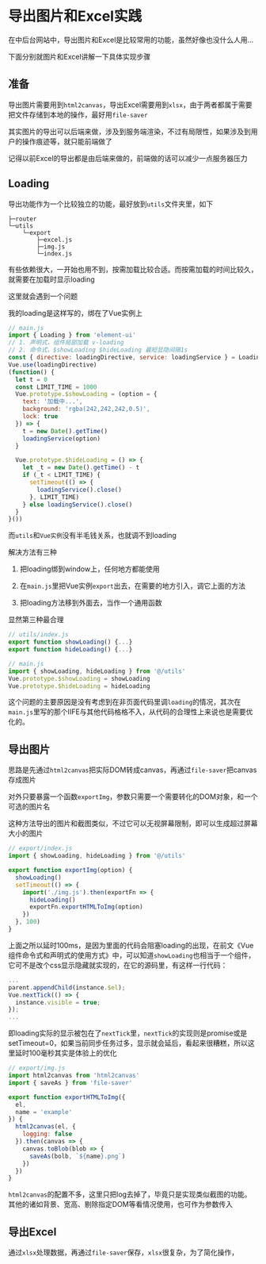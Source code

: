 # 导出图片和Excel实践

在中后台网站中，导出图片和Excel是比较常用的功能，虽然好像也没什么人用...

下面分别就图片和Excel讲解一下具体实现步骤

## 准备

导出图片需要用到`html2canvas`，导出Excel需要用到`xlsx`，由于两者都属于需要把文件存储到本地的操作，最好用`file-saver`

其实图片的导出可以后端来做，涉及到服务端渲染，不过有局限性，如果涉及到用户的操作痕迹等，就只能前端做了

记得以前Excel的导出都是由后端来做的，前端做的话可以减少一点服务器压力

## Loading

导出功能作为一个比较独立的功能，最好放到`utils`文件夹里，如下

```shell
├─router
└─utils
    └─export
        ├─excel.js
        ├─img.js
        └─index.js
```

有些依赖很大，一开始也用不到，按需加载比较合适。而按需加载的时间比较久，就需要在加载时显示loading

这里就会遇到一个问题

我的loading是这样写的，绑在了Vue实例上

```js
// main.js
import { Loading } from 'element-ui'
// 1. 声明式，组件局部加载 v-loading
// 2. 命令式，$showLoading $hideLoading 最短显隐间隔1s
const { directive: loadingDirective, service: loadingService } = Loading
Vue.use(loadingDirective)
(function() {
  let t = 0
  const LIMIT_TIME = 1000
  Vue.prototype.$showLoading = (option = {
    text: '加载中...',
    background: 'rgba(242,242,242,0.5)',
    lock: true
  }) => {
    t = new Date().getTime()
    loadingService(option)
  }

  Vue.prototype.$hideLoading = () => {
    let _t = new Date().getTime() - t
    if (_t < LIMIT_TIME) {
      setTimeout(() => {
        loadingService().close()
      }, LIMIT_TIME)
    } else loadingService().close()
  }
}())
```

而`utils`和`Vue实例`没有半毛钱关系，也就调不到loading

解决方法有三种

1. 把loading绑到window上，任何地方都能使用

2. 在`main.js`里把Vue实例`export`出去，在需要的地方引入，调它上面的方法

3. 把loading方法移到外面去，当作一个通用函数

显然第三种最合理

```js
// utils/index.js
export function showLoading() {...}
export function hideLoading() {...}
```

```js
// main.js
import { showLoading, hideLoading } from '@/utils'
Vue.prototype.$showLoading = showLoading
Vue.prototype.$hideLoading = hideLoading
```

这个问题的主要原因是没有考虑到在非页面代码里调`loading`的情况，其次在`main.js`里写的那个IIFE与其他代码格格不入，从代码的合理性上来说也是需要优化的。

## 导出图片

思路是先通过`html2canvas`把实际DOM转成canvas，再通过`file-saver`把canvas存成图片

对外只要暴露一个函数`exportImg`，参数只需要一个需要转化的DOM对象，和一个可选的图片名

这种方法导出的图片和截图类似，不过它可以无视屏幕限制，即可以生成超过屏幕大小的图片

```js
// export/index.js
import { showLoading, hideLoading } from '@/utils'

export function exportImg(option) {
  showLoading()
  setTimeout(() => {
    import('./img.js').then(exportFn => {
      hideLoading()
      exportFn.exportHTMLToImg(option)
    })
  }, 100)
}
```

上面之所以延时100ms，是因为里面的代码会阻塞loading的出现，在前文《Vue组件命令式和声明式的使用方式》中，可以知道`showLoading`也相当于一个组件，它可不是改个css显示隐藏就实现的，在它的源码里，有这样一行代码：

```js
...
parent.appendChild(instance.$el);
Vue.nextTick(() => {
  instance.visible = true;
});
...
```

即loading实际的显示被包在了`nextTick`里，`nextTick`的实现则是promise或是setTimeout=0，如果当前同步任务过多，显示就会延后，看起来很糟糕，所以这里延时100毫秒其实是体验上的优化

```js
// export/img.js
import html2canvas from 'html2canvas'
import { saveAs } from 'file-saver'

export function exportHTMLToImg({
  el,
  name = 'example'
}) {
  html2canvas(el, {
    logging: false
  }).then(canvas => {
    canvas.toBlob(blob => {
      saveAs(bolb, `${name}.png`)
    })
  })
}
```

`html2canvas`的配置不多，这里只把log去掉了，毕竟只是实现类似截图的功能。其他的诸如背景、宽高、剔除指定DOM等看情况使用，也可作为参数传入

## 导出Excel

通过`xlsx`处理数据，再通过`file-saver`保存，`xlsx`很复杂，为了简化操作，
